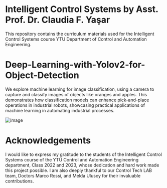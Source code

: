 
# Intelligent Control Systems  by Asst. Prof. Dr. Claudia F. Yaşar

This repository contains the curriculum materials used for the Intelligent Control Systems course YTU Department of Control and Automation Engineering.

# Deep-Learning-with-Yolov2-for-Object-Detection
We explore machine learning for image classification, using a camera to capture and classify images of objects like oranges and apples. This demonstrates how classification models can enhance pick-and-place operations in industrial robots, showcasing practical applications of machine learning in automating industrial processes.

![image](https://github.com/ClaudiaYasar/Deep-Learning-with-Yolov2-for-Object-Detection/assets/132692602/33e6a383-02f0-4eb6-8532-89c7d057b21a)


# Acknowledgements
I would like to express my gratitude to the students of the Intelligent Control Systems course of the YTÜ Control and Automation Engineering department, Class 2022 and 2023, whose dedication and hard work made this project possible. I am also deeply thankful to our Control Tech LAB team, Doctors Marco Rossi, and Melda Ulusoy for their invaluable contributions.
